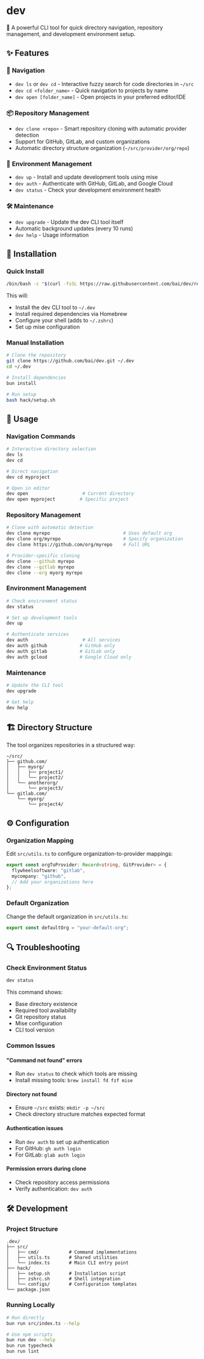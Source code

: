 # dev

🚀 A powerful CLI tool for quick directory navigation, repository management, and development environment setup.

## ✨ Features

### 🧭 **Navigation**

- `dev ls` or `dev cd` - Interactive fuzzy search for code directories in `~/src`
- `dev cd <folder_name>` - Quick navigation to projects by name
- `dev open [folder_name]` - Open projects in your preferred editor/IDE

### 📦 **Repository Management**

- `dev clone <repo>` - Smart repository cloning with automatic provider detection
- Support for GitHub, GitLab, and custom organizations
- Automatic directory structure organization (`~/src/provider/org/repo`)

### 🔧 **Environment Management**

- `dev up` - Install and update development tools using mise
- `dev auth` - Authenticate with GitHub, GitLab, and Google Cloud
- `dev status` - Check your development environment health

### 🛠️ **Maintenance**

- `dev upgrade` - Update the dev CLI tool itself
- Automatic background updates (every 10 runs)
- `dev help` - Usage information

## 🚀 Installation

### Quick Install

```bash
/bin/bash -c "$(curl -fsSL https://raw.githubusercontent.com/bai/dev/refs/heads/main/hack/setup.sh)"
```

This will:

- Install the dev CLI tool to `~/.dev`
- Install required dependencies via Homebrew
- Configure your shell (adds to `~/.zshrc`)
- Set up mise configuration

### Manual Installation

```bash
# Clone the repository
git clone https://github.com/bai/dev.git ~/.dev
cd ~/.dev

# Install dependencies
bun install

# Run setup
bash hack/setup.sh
```

## 📖 Usage

### Navigation Commands

```bash
# Interactive directory selection
dev ls
dev cd

# Direct navigation
dev cd myproject

# Open in editor
dev open                    # Current directory
dev open myproject         # Specific project
```

### Repository Management

```bash
# Clone with automatic detection
dev clone myrepo                           # Uses default org
dev clone org/myrepo                       # Specify organization
dev clone https://github.com/org/myrepo    # Full URL

# Provider-specific cloning
dev clone --github myrepo
dev clone --gitlab myrepo
dev clone --org myorg myrepo
```

### Environment Management

```bash
# Check environment status
dev status

# Set up development tools
dev up

# Authenticate services
dev auth                    # All services
dev auth github            # GitHub only
dev auth gitlab            # GitLab only
dev auth gcloud            # Google Cloud only
```

### Maintenance

```bash
# Update the CLI tool
dev upgrade

# Get help
dev help
```

## 🏗️ Directory Structure

The tool organizes repositories in a structured way:

```
~/src/
├── github.com/
│   ├── myorg/
│   │   ├── project1/
│   │   └── project2/
│   └── anotherorg/
│       └── project3/
└── gitlab.com/
    └── myorg/
        └── project4/
```

## ⚙️ Configuration

### Organization Mapping

Edit `src/utils.ts` to configure organization-to-provider mappings:

```typescript
export const orgToProvider: Record<string, GitProvider> = {
  flywheelsoftware: "gitlab",
  mycompany: "github",
  // Add your organizations here
};
```

### Default Organization

Change the default organization in `src/utils.ts`:

```typescript
export const defaultOrg = "your-default-org";
```

## 🔍 Troubleshooting

### Check Environment Status

```bash
dev status
```

This command shows:

- Base directory existence
- Required tool availability
- Git repository status
- Mise configuration
- CLI tool version

### Common Issues

#### "Command not found" errors

- Run `dev status` to check which tools are missing
- Install missing tools: `brew install fd fzf mise`

#### Directory not found

- Ensure `~/src` exists: `mkdir -p ~/src`
- Check directory structure matches expected format

#### Authentication issues

- Run `dev auth` to set up authentication
- For GitHub: `gh auth login`
- For GitLab: `glab auth login`

#### Permission errors during clone

- Check repository access permissions
- Verify authentication: `dev auth`

## 🛠️ Development

### Project Structure

```
.dev/
├── src/
│   ├── cmd/           # Command implementations
│   ├── utils.ts       # Shared utilities
│   └── index.ts       # Main CLI entry point
├── hack/
│   ├── setup.sh       # Installation script
│   ├── zshrc.sh       # Shell integration
│   └── configs/       # Configuration templates
└── package.json
```

### Running Locally

```bash
# Run directly
bun run src/index.ts --help

# Use npm scripts
bun run dev --help
bun run typecheck
bun run lint
```
